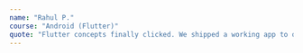 ```yaml
---
name: "Rahul P."
course: "Android (Flutter)"
quote: "Flutter concepts finally clicked. We shipped a working app to our phones."
---
```

